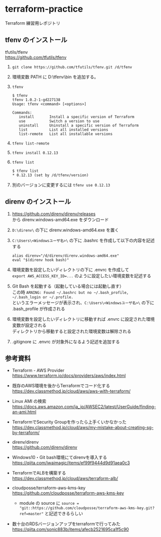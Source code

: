 # terraform-practice
Terraform 練習用レポジトリ

## tfenv のインストール

tfutils/tfenv  
https://github.com/tfutils/tfenv

1. `git clone https://github.com/tfutils/tfenv.git /d/tfenv`
1. 環境変数 PATH に D:\tfenv\bin を追加する。
1. `tfenv`

    ```
    $ tfenv
    tfenv 1.0.2-1-gd227138
    Usage: tfenv <command> [<options>]
    
    Commands:
       install       Install a specific version of Terraform
       use           Switch a version to use
       uninstall     Uninstall a specific version of Terraform
       list          List all installed versions
       list-remote   List all installable versions
    ```

1. `tfenv list-remote`
1. `tfenv install 0.12.13`
1. `tfenv list`

    ```
    $ tfenv list
    * 0.12.13 (set by /d/tfenv/version)
    ```
   
1. 別のバージョンに変更するには `tfenv use 0.12.13`

## direnv のインストール

1. https://github.com/direnv/direnv/releases  
    から direnv.windows-amd64.exe をダウンロード
1. `D:\direnv\` の下に direnv.windows-amd64.exe を置く
1. `C:\Users\<Windowsユーザ名>\` の下に .bashrc を作成して以下の内容を記述する

    ```
    alias direnv="/d/direnv/direnv.windows-amd64.exe"
    eval "$(direnv hook bash)"
    ```

1. 環境変数を設定したいディレクトリの下に .envrc を作成して  
    `export AWS_ACCESS_KEY_ID=...` のように設定したい環境変数を記述する
1. Git Bash を起動する（起動している場合には起動し直す）  
    この時 `ARNING: Found ~/.bashrc but no ~/.bash_profile, ~/.bash_login or ~/.profile.`  
    というエラーメッセージが表示され、`C:\Users\<Windowsユーザ名>\` の下に .bash_profile が作成される
1. 環境変数を設定したいディレクトリに移動すれば .envrc に設定された環境変数が設定される  
    ディレクトリから移動すると設定された環境変数は解除される
1. .gitignore に .envrc が対象外になるよう記述を追加する

## 参考資料

* Terraform - AWS Provider  
    https://www.terraform.io/docs/providers/aws/index.html

* 既存のAWS環境を後からTerraformでコード化する  
    https://dev.classmethod.jp/cloud/aws/aws-with-terraform/

* Linux AMI の検索  
    https://docs.aws.amazon.com/ja_jp/AWSEC2/latest/UserGuide/finding-an-ami.html

* TerraformでSecurity Groupを作ったら上手くいかなかった  
    https://dev.classmethod.jp/cloud/aws/my-mistake-about-creating-sg-by-terraform/

* direnv/direnv  
    https://github.com/direnv/direnv

* Windows10・Git bash環境にてdirenvを導入する  
    https://qiita.com/iwaimagic/items/ef99f9444d9d91aea0c3

* TerraformでALBを構築する  
    https://dev.classmethod.jp/cloud/aws/terraform-alb/

* cloudposse/terraform-aws-kms-key  
    https://github.com/cloudposse/terraform-aws-kms-key

    * module の source に `source = "git::https://github.com/cloudposse/terraform-aws-kms-key.git?ref=master"` と記述できるらしい

* 数十台のRDSバージョンアップをterraformで行ってみた  
    https://qiita.com/sonic883b/items/afecb2521695ca1f5c90

